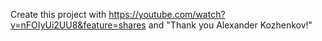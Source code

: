 Create this project with https://youtube.com/watch?v=nFOIyUi2UU8&feature=shares
and "Thank you Alexander Kozhenkov!"
